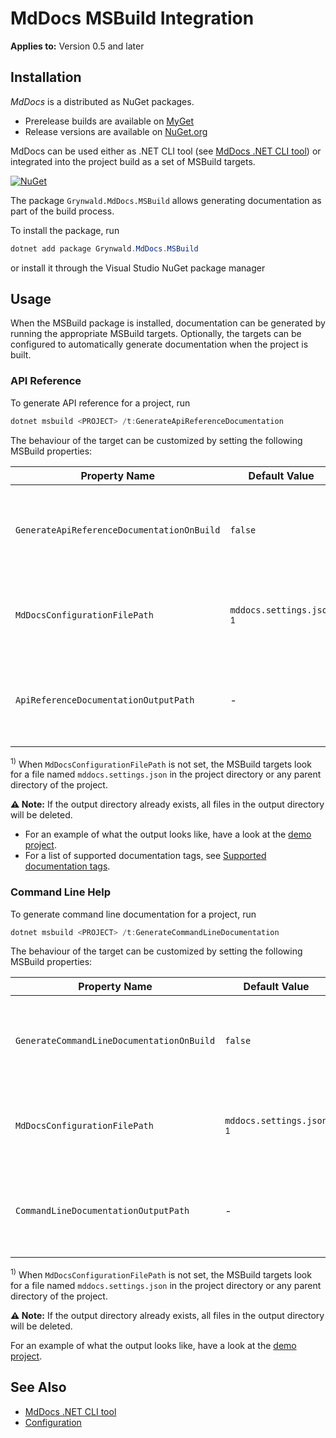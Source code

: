 # MdDocs MSBuild Integration

**Applies to:** Version 0.5 and later

## Installation

*MdDocs* is a distributed as NuGet packages.

- Prerelease builds are available on [MyGet](https://www.myget.org/feed/ap0llo-mddocs/package/nuget/Grynwald.Utilities)
- Release versions are available on [NuGet.org](https://www.nuget.org/packages/Grynwald.MdDocs)

MdDocs can be used either as .NET CLI tool (see [MdDocs .NET CLI tool](./net-cli-tool.md)) or integrated into the project build as a set of MSBuild targets.

[![NuGet](https://img.shields.io/nuget/v/Grynwald.MdDocs.MSBuild.svg)](https://www.nuget.org/packages/Grynwald.MdDocs.MSBuild)

The package `Grynwald.MdDocs.MSBuild` allows generating documentation as part of the build process. 

To install the package, run

```ps1
dotnet add package Grynwald.MdDocs.MSBuild
```

or install it through the Visual Studio NuGet package manager

## Usage

When the MSBuild package is installed, documentation can be generated by running the appropriate MSBuild targets.
Optionally, the targets can be configured to automatically generate documentation when the project is built.

### API Reference

To generate API reference for a project, run

```ps1
dotnet msbuild <PROJECT> /t:GenerateApiReferenceDocumentation
```

The behaviour of the target can be customized by setting the following MSBuild properties:

| Property Name                              | Default Value                        | Description                                                                               |
|--------------------------------------------|--------------------------------------|-------------------------------------------------------------------------------------------|
| `GenerateApiReferenceDocumentationOnBuild` | `false`                              | Set the to `true` to automatically generate API documentation when the project is built.  |
| `MdDocsConfigurationFilePath`              | `mddocs.settings.json` <sup>1</sup>  | Specifies the path of the configuration file to use. See [Configuration](./configuration/README.md) for details .|
| `ApiReferenceDocumentationOutputPath`      | -                                    | The directory to save the generated documetation to. Overwrites the [Output Path setting](./configuration/apireference/README.md#output-path) |

<sup>1)</sup> When `MdDocsConfigurationFilePath` is not set, the MSBuild targets look for a file named `mddocs.settings.json` in the project directory or any parent directory of the project.

**⚠️ Note:** If the output directory already exists, all files in the output directory will be deleted.

- For an example of what the output looks like, have a look at the [demo project](./demoprojects/api/DemoProject/index.md).
- For a list of supported documentation tags, see [Supported documentation tags](./apireference/tags.md).

### Command Line Help

To generate command line documentation for a project, run

```ps1
dotnet msbuild <PROJECT> /t:GenerateCommandLineDocumentation
```

The behaviour of the target can be customized by setting the following MSBuild properties:

| Property Name                             | Default Value                        | Description |
|-------------------------------------------|--------------------------------------|-----------------------------------------------------------------------------------------------|
| `GenerateCommandLineDocumentationOnBuild` | `false`                              | Set to `true` to automatically generate command line documentation when the project is built. |
| `MdDocsConfigurationFilePath`             | `mddocs.settings.json` <sup>1</sup>  | Specifies the path of the configuration file to use. See [Configuration](./configuration/README.md) for details .|
| `CommandLineDocumentationOutputPath`      | -                                    | The directory to save the generated documetation to. Overwrites the [Output Path setting](./configuration/commandlinehelp/README.md#output-path) |

<sup>1)</sup> When `MdDocsConfigurationFilePath` is not set, the MSBuild targets look for a file named `mddocs.settings.json` in the project directory or any parent directory of the project.

**⚠️ Note:** If the output directory already exists, all files in the output directory will be deleted.

For an example of what the output looks like, have a look at the [demo project](./demoprojects/commandline/index.md).

## See Also

- [MdDocs .NET CLI tool](./net-cli-tool.md)
- [Configuration](./configuration/README.md)
